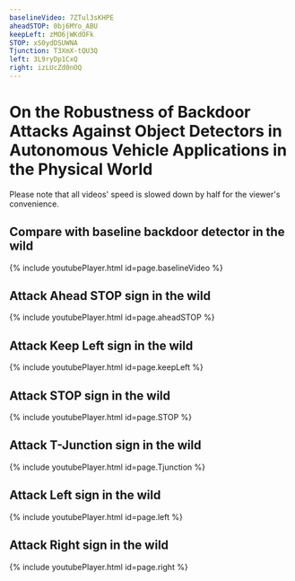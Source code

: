 ```yaml
---
baselineVideo: 7ZTul3sKHPE
aheadSTOP: 0bj6MYo_ABU
keepLeft: zMO6jWKdOFk
STOP: xS0ydDSUWNA 
Tjunction: T3XmX-tQU3Q
left: 3L9ryDp1CxQ
right: izLUcZd0nOQ
---
```



# On the Robustness of Backdoor Attacks Against Object Detectors in Autonomous Vehicle Applications in the Physical World 

Please note that all videos' speed is slowed down by half for the viewer's convenience. 

## Compare with baseline backdoor detector in the wild

<a name="baselineVideoSec"></a>

{% include youtubePlayer.html id=page.baselineVideo %}

## Attack Ahead STOP sign in the wild

<a name="aheadSTOPSec"></a>

{% include youtubePlayer.html id=page.aheadSTOP %}


## Attack Keep Left sign in the wild

<a name="aheadSTOPSec"></a>

{% include youtubePlayer.html id=page.keepLeft %}

## Attack STOP sign in the wild

<a name="STOPSec"></a>

{% include youtubePlayer.html id=page.STOP %}

## Attack T-Junction sign in the wild

<a name="TjunctionSec"></a>

{% include youtubePlayer.html id=page.Tjunction %}

## Attack Left sign in the wild

<a name="leftSec"></a>

{% include youtubePlayer.html id=page.left %}

## Attack Right sign in the wild

<a name="rightSec"></a>

{% include youtubePlayer.html id=page.right %}
